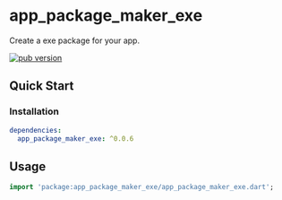 # app_package_maker_exe

Create a exe package for your app.

[![pub version][pub-image]][pub-url]

[pub-image]: https://img.shields.io/pub/v/app_package_maker_exe.svg
[pub-url]: https://pub.dev/packages/app_package_maker_exe

## Quick Start

### Installation

```yaml
dependencies:
  app_package_maker_exe: ^0.0.6
```

## Usage

```dart
import 'package:app_package_maker_exe/app_package_maker_exe.dart';
```

